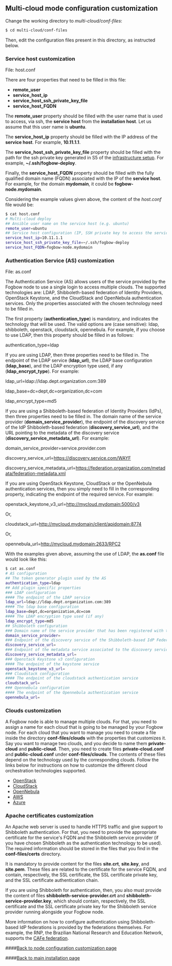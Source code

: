 ## Multi-cloud mode configuration customization

Change the working directory to *multi-cloud/conf-files*:

```bash
$ cd multi-cloud/conf-files
```

Then, edit the configuration files present in this directory, as instructed below.

### Service host customization

File: host.conf

There are four properties that need to be filled in this file:
* **remote_user**
* **service_host_ip**
* **service_host_ssh_private_key_file**
* **service_host_FQDN**

The **remote_user** property should be filled with the user name that is used to access, via ssh, the **service host**
from the **installation host**. Let us assume that this user name is **ubuntu**.

The **service_host_ip** property should be filled with the IP address of the **service host**. For example,
**10.11.1.1**.

The **service_host_ssh_private_key_file** property should be filled with the path for the ssh private key
generated in S5 of the [infrastructure setup](infrastructure-setup.md). For example, **~/.ssh/fogbow-deploy**.

Finally, the **service_host_FQDN** property should be filled with the fully qualified domain name (FQDN)
associated with the IP of the **service host**. For example, for the domain **mydomain**, it could be
**fogbow-node.mydomain**.

Considering the example values given above, the content of the *host.conf* file would be:

```bash
$ cat host.conf
# Multi-cloud deploy
## Ansible user name on the service host (e.g. ubuntu)
remote_user=ubuntu
## Service host configuration (IP, SSH private key to access the service host from the installation host, and FQDN)
service_host_ip=10.11.1.1
service_host_ssh_private_key_file=~/.ssh/fogbow-deploy
service_host_FQDN=fogbow-node.mydomain
```

### Authentication Service (AS) customization

File: as.conf

The Authentication Service (AS) allows users of the service provided
by the Fogbow node to use a single login to access multiple clouds. The supported technologies are: LDAP,
Shibboleth-based federation of Identity Providers, OpenStack Keystone, and the CloudStack and OpenNebula
authentication services. Only the properties associated with the chosen technology need to be filled in.

The first property (**authentication_type**) is mandatory, and indicates the technology that
will be used. The valid options are (case sensitive): ldap, shibboleth, openstack, cloudstack, opennebula.
For example, if you choose to use LDAP, then this property should be filled in as follows:

authentication_type=ldap

If you are using LDAP, then three properties need to be filled in. The endpoint of the LDAP
service (**ldap_url**), the LDAP base configuration (**ldap_base**), and the LDAP encryption
type used, if any (**ldap_encrypt_type**). For example:

ldap_url=ldap://ldap.dept.organization.com:389

ldap_base=dc=dept,dc=organization,dc=com

ldap_encrypt_type=md5

If you are using a Shibboleth-based federation of Identity Providers (IdPs), then three properties
need to be filled in. The domain name of the service provider (**domain_service_provider**), the
endpoint of the discovery service of the IdP Shibboleth-based federation (**discovery_service_url**),
and the URL pointing to the metadata of the discovery service (**discovery_service_metadata_url**).
For example:

domain_service_provider=service.provider.com

discovery_service_url=https://discovery.service.com/WAYF

discovery_service_metadata_url=https://federation.organization.com/metadata/federation-metadata.xml

If you are using OpenStack Keystone, CloudStack or the OpenNebula authentication services, then
you simply need to fill in the corresponding property, indicating the endpoint of the required service.
For example:

openstack_keystone_v3_url=http://mycloud.mydomain:5000/v3

Or,

cloudstack_url=http://mycloud.mydomain/client/apidomain:8774

Or,

opennebula_url=http://mycloud.mydomain:2633/RPC2

With the examples given above, assuming the use of LDAP, the **as.conf** file would look like this:

```bash
$ cat as.conf
# AS configuration
## The token generator plugin used by the AS
authentication_type=ldap
## Add plugin specific properties
### LDAP configuration
#### The endpoint of the LDAP service
ldap_url=ldap://ldap.dept.organization.com:389
#### The ldap base configuration
ldap_base=dept,dc=organization,dc=com
#### The LDAP encryption type used (if any)
ldap_encrypt_type=md5
## Shibboleth configuration
### Domain name of the service provider that has been registered with the Shibboleth-based IdP Federation
domain_service_provider=
### Endpoint of the discovery service of the Shibboleth-based IdP Federation
discovery_service_url=
### Endpoint of the metadata service associated to the discovery service
discovery_service_metadata_url=
### Openstack Keystone v3 configuration
#### The endpoint of the keystone service
openstack_keystone_v3_url=
### Cloudstack configuration
#### The endpoint of the cloudstack authentication service
cloudstack_url=
### Opennebula configuration
#### The endpoint of the Opennebula authentication service
opennebula_url=
```

### Clouds customization

A Fogbow node is able to manage multiple clouds. For that, you need to assign a name for each cloud that is
going to be managed by your Fogbow node. For each cloud that you want to manage you need to create a file
inside the directory **conf-files/clouds** with the properties that customizes it. Say you want to manage
two clouds, and you decide to name them **private-cloud** and **public-cloud**. Then, you need to create
files **private-cloud.conf** and **public-cloud.conf** under **conf-files/clouds**. The contents of these
files depend on the technology used by the corresponding clouds. Follow the links below for instructions
on how to customize the different cloud orchestration technologies supported.

- [OpenStack](openstack.md) 
- [CloudStack](cloudstack.md) 
- [OpenNebula](opennebula.md) 
- [AWS](aws.md)
- [Azure](azure.md)

### Apache certificates customization

An Apache web server is used to handle HTTPS traffic and give support to Shibboleth authentication. For that,
you need to provide the appropriate certificate for the service's FQDN and the Shibboleth service provider (if
you have chosen Shibboleth as the authentication technology to be used). The required information should be
stored in the files that you find in the **conf-files/certs** directory.

It is mandatory to provide content for the files **site.crt**, **site.key**, and **site.pem**. These files
are related to the certificate for the service FQDN, and contain, respectively, the SSL certificate,
the SSL certificate private key, and the SSL certificate authentication chain.

If you are using Shibboleth for authentication, then, you also must provide the content of
files **shibboleth-service-provider.crt** and **shibboleth-service-provider.key**, which should
contain, respectively, the SSL certificate and the SSL certificate private key for the Shibboleth
service provider running alongside your Fogbow node.

More information on how to configure authentication using Shibboleth-based IdP federations is provided
by the federations themselves. For example, the RNP, the Brazilian National Research and Education Network,
supports the [CAFe federation](CAFe-configuration.md).

####[Back to node configuration customization page](node-configuration.md)

####[Back to main installation page](main.md)